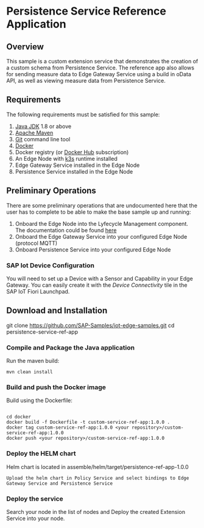 # Persistence Service Reference Application

## Overview

This sample is a custom extension service that demonstrates the creation of a custom schema from Persistence Service. The reference app also allows for sending measure data to Edge Gateway Service using a build in oData API, as well as viewing measure data from Persistence Service.
  
## Requirements

The following requirements must be satisfied for this sample:

1. [Java JDK](https://www.java.com/en/download/) 1.8 or above
2. [Apache Maven](https://maven.apache.org/download.cgi)
3. [Git](https://git-scm.com/downloads)  command line tool
4. [Docker](https://www.docker.com)
5. Docker registry (or [Docker Hub](https://hub.docker.com) subscription)
6. An Edge Node with [k3s](https://k3s.io/) runtime installed
7. Edge Gateway Service installed in the Edge Node
8. Persistence Service installed in the Edge Node

## Preliminary Operations

There are some preliminary operations that are undocumented here that the user has to complete to be able to make the base sample up and running:

1. Onboard the Edge Node into the Lyfecycle Management component. The documentation could be found [here](https://help.sap.com/viewer/9d5719aae5aa4d479083253ba79c23f9/SHIP/en-US/0a222b9c99d94f56abdcfe27f5be0afa.html)
2. Onboard the Edge Gateway Service into your configured Edge Node (protocol MQTT)
3. Onboard Persistence Service into your configured Edge Node

### SAP Iot Device Configuration

You will need to set up a Device with a Sensor and Capability in your Edge Gateway. You can easily create it with the _Device Connectivity_ tile in the SAP IoT Fiori Launchpad.

## Download and Installation

  git clone https://github.com/SAP-Samples/iot-edge-samples.git
  cd persistence-service-ref-app


### Compile and Package the Java application

Run the maven build:
```
mvn clean install
```

### Build and push the Docker image

Build using the Dockerfile:
```

cd docker
docker build -f Dockerfile -t custom-service-ref-app:1.0.0 .
docker tag custom-service-ref-app:1.0.0 <your repository>/custom-service-ref-app:1.0.0
docker push <your repository>/custom-service-ref-app:1.0.0
```

### Deploy the HELM chart

Helm chart is located in assemble/helm/target/persistence-ref-app-1.0.0
```
Upload the helm chart in Policy Service and select bindings to Edge Gateway Service and Persistence Service
```

### Deploy the service

  Search your node in the list of nodes and Deploy the created Extension Service into your node.

